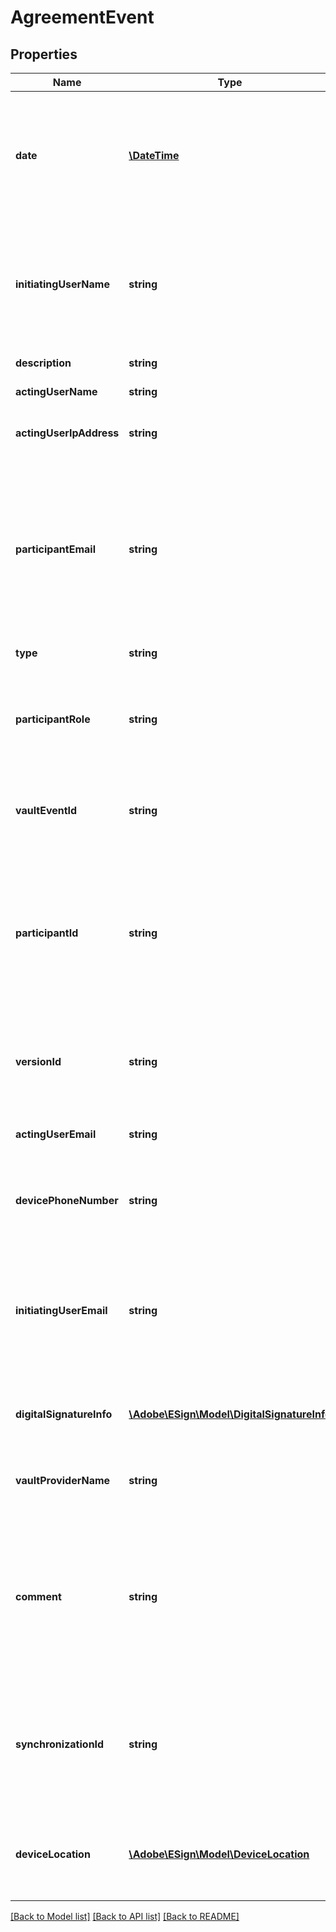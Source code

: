 # AgreementEvent

## Properties
Name | Type | Description | Notes
------------ | ------------- | ------------- | -------------
**date** | [**\DateTime**](\DateTime.md) | The date of the audit event. Format would be yyyy-MM-dd&#39;T&#39;HH:mm:ssZ. For example, e.g 2016-02-25T18:46:19Z represents UTC time | [optional] 
**initiatingUserName** | **string** | Full name of the user that initiated the event on behalf of the acting user when the account is shared. Will be empty if there is no account sharing in effect | [optional] 
**description** | **string** | A description of the audit event | [optional] 
**actingUserName** | **string** | The name of the acting user | [optional] 
**actingUserIpAddress** | **string** | The IP address of the user that created the event | [optional] 
**participantEmail** | **string** | Email address of the user that is the participant for the event. This may be different than the acting user for certain event types. For example, for a DELEGATION event, this is the user who was delegated to | [optional] 
**type** | **string** | Type of agreement event | [optional] 
**participantRole** | **string** | Role assumed by all participants in the participant set the participant belongs to (signer, approver etc.). | [optional] 
**vaultEventId** | **string** | The identifier assigned by the vault provider for the vault event (if vaulted, otherwise null) | [optional] 
**participantId** | **string** | The unique identifier of the participant for the event. This may be different than the acting user for certain event types. For example, for a DELEGATION event, this is the user who was delegated to | [optional] 
**versionId** | **string** | An ID which uniquely identifies the version of the document associated with this audit event | [optional] 
**actingUserEmail** | **string** | Email address of the user that created the event | [optional] 
**devicePhoneNumber** | **string** | Phone number from the device used when the participation is completed on a mobile phone | [optional] 
**initiatingUserEmail** | **string** | Email address of the user that initiated the event on behalf of the acting user when the account is shared. Will be empty if there is no account sharing in effect | [optional] 
**digitalSignatureInfo** | [**\Adobe\ESign\Model\DigitalSignatureInfo**](DigitalSignatureInfo.md) | This is present for ESIGNED events when the participation is signed digitally | [optional] 
**vaultProviderName** | **string** | Name of the vault provider for the vault event (if vaulted, otherwise null) | [optional] 
**comment** | **string** | The event comment. For RECALLED or REJECTED, the reason given by the user that initiates the event. For DELEGATE or SHARE, the message from the acting user to the participant | [optional] 
**synchronizationId** | **string** | A unique identifier linking offline events to synchronization events (specified for offline signing events and synchronization events, else null) | [optional] 
**deviceLocation** | [**\Adobe\ESign\Model\DeviceLocation**](DeviceLocation.md) | Location of the device that generated the event (This value may be null due to limited privileges) | [optional] 

[[Back to Model list]](../README.md#documentation-for-models) [[Back to API list]](../README.md#documentation-for-api-endpoints) [[Back to README]](../README.md)


